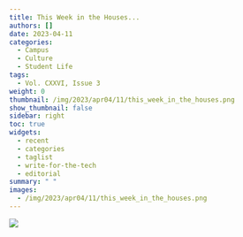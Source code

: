 ```yaml
---
title: This Week in the Houses...
authors: []
date: 2023-04-11
categories:
  - Campus
  - Culture
  - Student Life
tags:
  - Vol. CXXVI, Issue 3
weight: 0
thumbnail: /img/2023/apr04/11/this_week_in_the_houses.png
show_thumbnail: false
sidebar: right
toc: true
widgets:
  - recent
  - categories
  - taglist
  - write-for-the-tech
  - editorial
summary: " "
images:
  - /img/2023/apr04/11/this_week_in_the_houses.png
---
```


![](/img/2023/apr04/11/this_week_in_the_houses.png)